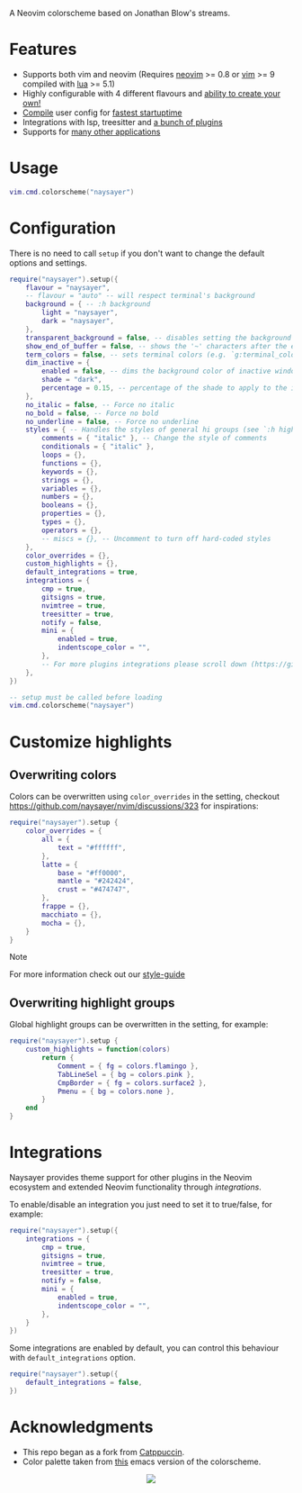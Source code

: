 A Neovim colorscheme based on Jonathan Blow's streams.

# Features

- Supports both vim and neovim (Requires [neovim](https://github.com/neovim/neovim/) >= 0.8 or [vim](https://github.com/vim/vim) >= 9 compiled with [lua](https://github.com/lua/lua) >= 5.1)
- Highly configurable with 4 different flavours and [ability to create your own!](https://github.com/naysayer/nvim/discussions/323)
- [Compile](https://github.com/naysayer/nvim#Compile) user config for [fastest startuptime](https://www.reddit.com/r/neovim/comments/xxfpt3/naysayernvim_now_startup_in_1ms/)
- Integrations with lsp, treesitter and [a bunch of plugins](https://github.com/naysayer/nvim#integrations)
- Supports for [many other applications](https://github.com/naysayer/naysayer)

# Usage

```lua
vim.cmd.colorscheme("naysayer")
```

# Configuration

There is no need to call `setup` if you don't want to change the default options and settings.

```lua
require("naysayer").setup({
    flavour = "naysayer",
    -- flavour = "auto" -- will respect terminal's background
    background = { -- :h background
        light = "naysayer",
        dark = "naysayer",
    },
    transparent_background = false, -- disables setting the background color.
    show_end_of_buffer = false, -- shows the '~' characters after the end of buffers
    term_colors = false, -- sets terminal colors (e.g. `g:terminal_color_0`)
    dim_inactive = {
        enabled = false, -- dims the background color of inactive window
        shade = "dark",
        percentage = 0.15, -- percentage of the shade to apply to the inactive window
    },
    no_italic = false, -- Force no italic
    no_bold = false, -- Force no bold
    no_underline = false, -- Force no underline
    styles = { -- Handles the styles of general hi groups (see `:h highlight-args`):
        comments = { "italic" }, -- Change the style of comments
        conditionals = { "italic" },
        loops = {},
        functions = {},
        keywords = {},
        strings = {},
        variables = {},
        numbers = {},
        booleans = {},
        properties = {},
        types = {},
        operators = {},
        -- miscs = {}, -- Uncomment to turn off hard-coded styles
    },
    color_overrides = {},
    custom_highlights = {},
    default_integrations = true,
    integrations = {
        cmp = true,
        gitsigns = true,
        nvimtree = true,
        treesitter = true,
        notify = false,
        mini = {
            enabled = true,
            indentscope_color = "",
        },
        -- For more plugins integrations please scroll down (https://github.com/naysayer/nvim#integrations)
    },
})

-- setup must be called before loading
vim.cmd.colorscheme("naysayer")
```

# Customize highlights

## Overwriting colors

Colors can be overwritten using `color_overrides` in the setting, checkout https://github.com/naysayer/nvim/discussions/323 for inspirations:

```lua
require("naysayer").setup {
    color_overrides = {
        all = {
            text = "#ffffff",
        },
        latte = {
            base = "#ff0000",
            mantle = "#242424",
            crust = "#474747",
        },
        frappe = {},
        macchiato = {},
        mocha = {},
    }
}
```

> [!Note]
> For more information check out our [style-guide](https://github.com/naysayer/naysayer/blob/main/docs/style-guide.md)

## Overwriting highlight groups

Global highlight groups can be overwritten in the setting, for example:

```lua
require("naysayer").setup {
    custom_highlights = function(colors)
        return {
            Comment = { fg = colors.flamingo },
            TabLineSel = { bg = colors.pink },
            CmpBorder = { fg = colors.surface2 },
            Pmenu = { bg = colors.none },
        }
    end
}
```

# Integrations

Naysayer provides theme support for other plugins in the Neovim ecosystem and extended Neovim functionality through _integrations_.

To enable/disable an integration you just need to set it to true/false, for example:

```lua
require("naysayer").setup({
    integrations = {
        cmp = true,
        gitsigns = true,
        nvimtree = true,
        treesitter = true,
        notify = false,
        mini = {
            enabled = true,
            indentscope_color = "",
        },
    }
})
```

Some integrations are enabled by default, you can control this behaviour with `default_integrations` option.

```lua
require("naysayer").setup({
    default_integrations = false,
})
```

# Acknowledgments

- This repo began as a fork from [Catppuccin](https://github.com/naysayer/nvim?tab=readme-ov-file#Compile).
- Color palette taken from [this](https://github.com/nickav/naysayer-theme.el/tree/master) emacs version of the colorscheme.

<!-- panvimdoc-ignore-start -->

<p align="center"><a href="https://github.com/naysayer/naysayer/blob/main/LICENSE"><img src="https://img.shields.io/static/v1.svg?style=for-the-badge&label=License&message=MIT&logoColor=d9e0ee&colorA=363a4f&colorB=b7bdf8"/></a></p>

<!-- panvimdoc-ignore-end -->
